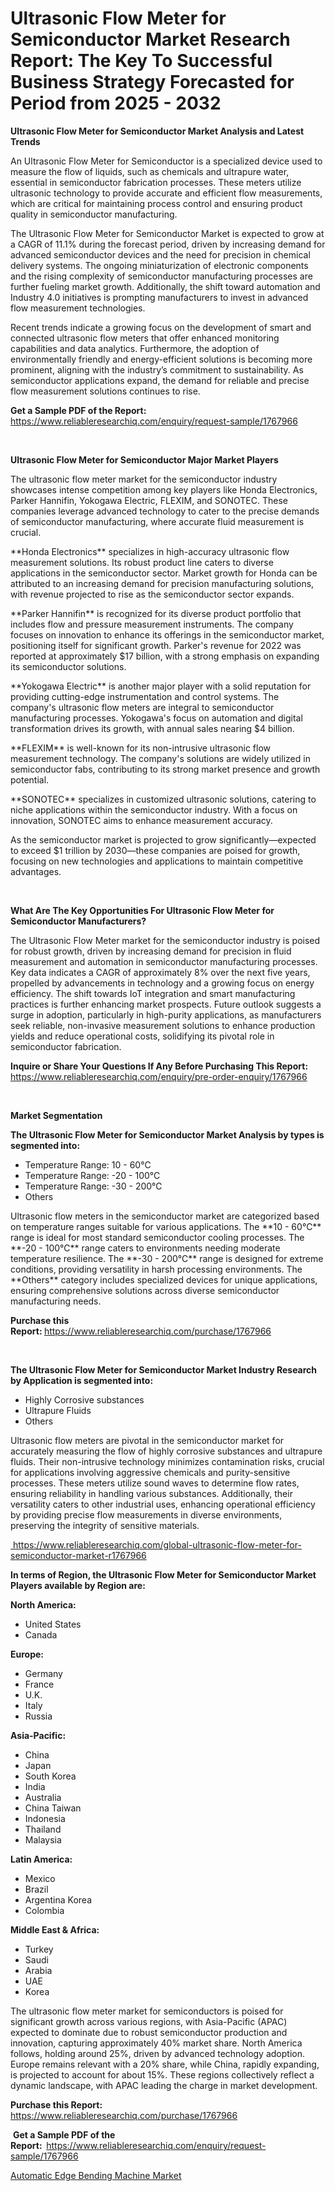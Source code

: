<p><h1>Ultrasonic Flow Meter for Semiconductor Market Research Report: The Key To Successful Business Strategy Forecasted for Period from 2025 - 2032</h1></p><p><strong>Ultrasonic Flow Meter for Semiconductor Market Analysis and Latest Trends</strong></p>
<p><p>An Ultrasonic Flow Meter for Semiconductor is a specialized device used to measure the flow of liquids, such as chemicals and ultrapure water, essential in semiconductor fabrication processes. These meters utilize ultrasonic technology to provide accurate and efficient flow measurements, which are critical for maintaining process control and ensuring product quality in semiconductor manufacturing.</p><p>The Ultrasonic Flow Meter for Semiconductor Market is expected to grow at a CAGR of 11.1% during the forecast period, driven by increasing demand for advanced semiconductor devices and the need for precision in chemical delivery systems. The ongoing miniaturization of electronic components and the rising complexity of semiconductor manufacturing processes are further fueling market growth. Additionally, the shift toward automation and Industry 4.0 initiatives is prompting manufacturers to invest in advanced flow measurement technologies.</p><p>Recent trends indicate a growing focus on the development of smart and connected ultrasonic flow meters that offer enhanced monitoring capabilities and data analytics. Furthermore, the adoption of environmentally friendly and energy-efficient solutions is becoming more prominent, aligning with the industry’s commitment to sustainability. As semiconductor applications expand, the demand for reliable and precise flow measurement solutions continues to rise.</p></p>
<p><strong>Get a Sample PDF of the Report:&nbsp;</strong> <a href="https://www.reliableresearchiq.com/enquiry/request-sample/1767966?utm_campaign=2456&utm_medium=2&utm_source=Github&utm_content=ia&utm_term=11042025&utm_id=ultrasonic-flow-meter-for-semiconductor">https://www.reliableresearchiq.com/enquiry/request-sample/1767966</a></p>
<p>&nbsp;</p>
<p><strong>Ultrasonic Flow Meter for Semiconductor Major Market Players</strong></p>
<p><p>The ultrasonic flow meter market for the semiconductor industry showcases intense competition among key players like Honda Electronics, Parker Hannifin, Yokogawa Electric, FLEXIM, and SONOTEC. These companies leverage advanced technology to cater to the precise demands of semiconductor manufacturing, where accurate fluid measurement is crucial.</p><p>**Honda Electronics** specializes in high-accuracy ultrasonic flow measurement solutions. Its robust product line caters to diverse applications in the semiconductor sector. Market growth for Honda can be attributed to an increasing demand for precision manufacturing solutions, with revenue projected to rise as the semiconductor sector expands.</p><p>**Parker Hannifin** is recognized for its diverse product portfolio that includes flow and pressure measurement instruments. The company focuses on innovation to enhance its offerings in the semiconductor market, positioning itself for significant growth. Parker's revenue for 2022 was reported at approximately $17 billion, with a strong emphasis on expanding its semiconductor solutions.</p><p>**Yokogawa Electric** is another major player with a solid reputation for providing cutting-edge instrumentation and control systems. The company's ultrasonic flow meters are integral to semiconductor manufacturing processes. Yokogawa's focus on automation and digital transformation drives its growth, with annual sales nearing $4 billion. </p><p>**FLEXIM** is well-known for its non-intrusive ultrasonic flow measurement technology. The company's solutions are widely utilized in semiconductor fabs, contributing to its strong market presence and growth potential. </p><p>**SONOTEC** specializes in customized ultrasonic solutions, catering to niche applications within the semiconductor industry. With a focus on innovation, SONOTEC aims to enhance measurement accuracy.</p><p>As the semiconductor market is projected to grow significantly—expected to exceed $1 trillion by 2030—these companies are poised for growth, focusing on new technologies and applications to maintain competitive advantages.</p></p>
<p>&nbsp;</p>
<p><strong>What Are The Key Opportunities For Ultrasonic Flow Meter for Semiconductor Manufacturers?</strong></p>
<p><p>The Ultrasonic Flow Meter market for the semiconductor industry is poised for robust growth, driven by increasing demand for precision in fluid measurement and automation in semiconductor manufacturing processes. Key data indicates a CAGR of approximately 8% over the next five years, propelled by advancements in technology and a growing focus on energy efficiency. The shift towards IoT integration and smart manufacturing practices is further enhancing market prospects. Future outlook suggests a surge in adoption, particularly in high-purity applications, as manufacturers seek reliable, non-invasive measurement solutions to enhance production yields and reduce operational costs, solidifying its pivotal role in semiconductor fabrication.</p></p>
<p><strong>Inquire or Share Your Questions If Any Before Purchasing This Report:</strong> <a href="https://www.reliableresearchiq.com/enquiry/pre-order-enquiry/1767966?utm_campaign=2456&utm_medium=2&utm_source=Github&utm_content=ia&utm_term=11042025&utm_id=ultrasonic-flow-meter-for-semiconductor">https://www.reliableresearchiq.com/enquiry/pre-order-enquiry/1767966</a></p>
<p>&nbsp;</p>
<p><strong>Market Segmentation</strong></p>
<p><strong>The Ultrasonic Flow Meter for Semiconductor Market Analysis by types is segmented into:</strong></p>
<p><ul><li>Temperature Range: 10 - 60℃</li><li>Temperature Range: -20 - 100℃</li><li>Temperature Range: -30 - 200℃</li><li>Others</li></ul></p>
<p><p>Ultrasonic flow meters in the semiconductor market are categorized based on temperature ranges suitable for various applications. The **10 - 60℃** range is ideal for most standard semiconductor cooling processes. The **-20 - 100℃** range caters to environments needing moderate temperature resilience. The **-30 - 200℃** range is designed for extreme conditions, providing versatility in harsh processing environments. The **Others** category includes specialized devices for unique applications, ensuring comprehensive solutions across diverse semiconductor manufacturing needs.</p></p>
<p><strong>Purchase this Report:&nbsp;</strong><a href="https://www.reliableresearchiq.com/purchase/1767966?utm_campaign=2456&utm_medium=2&utm_source=Github&utm_content=ia&utm_term=11042025&utm_id=ultrasonic-flow-meter-for-semiconductor">https://www.reliableresearchiq.com/purchase/1767966</a></p>
<p>&nbsp;</p>
<p><strong>The Ultrasonic Flow Meter for Semiconductor Market Industry Research by Application is segmented into:</strong></p>
<p><ul><li>Highly Corrosive substances</li><li>Ultrapure Fluids</li><li>Others</li></ul></p>
<p><p>Ultrasonic flow meters are pivotal in the semiconductor market for accurately measuring the flow of highly corrosive substances and ultrapure fluids. Their non-intrusive technology minimizes contamination risks, crucial for applications involving aggressive chemicals and purity-sensitive processes. These meters utilize sound waves to determine flow rates, ensuring reliability in handling various substances. Additionally, their versatility caters to other industrial uses, enhancing operational efficiency by providing precise flow measurements in diverse environments, preserving the integrity of sensitive materials.</p></p>
<p><a href="https://www.reliableresearchiq.com/global-ultrasonic-flow-meter-for-semiconductor-market-r1767966?utm_campaign=2456&utm_medium=2&utm_source=Github&utm_content=ia&utm_term=11042025&utm_id=ultrasonic-flow-meter-for-semiconductor">&nbsp;https://www.reliableresearchiq.com/global-ultrasonic-flow-meter-for-semiconductor-market-r1767966</a></p>
<p><strong>In terms of Region, the Ultrasonic Flow Meter for Semiconductor Market Players available by Region are:</strong></p>
<p>
    <p> <strong> North America: </strong>
        <ul>
            <li>United States</li>
            <li>Canada</li>
        </ul>
        </p> 
    <p> <strong> Europe: </strong>
        <ul>
            <li>Germany</li>
            <li>France</li>
            <li>U.K.</li>
            <li>Italy</li>
            <li>Russia</li>
        </ul>
        </p> 
    <p> <strong> Asia-Pacific: </strong>
        <ul>
            <li>China</li>
            <li>Japan</li>
            <li>South Korea</li>
            <li>India</li>
            <li>Australia</li>
            <li>China Taiwan</li>
            <li>Indonesia</li>
            <li>Thailand</li>
            <li>Malaysia</li>
        </ul>
        </p> 
    <p> <strong> Latin America: </strong>
        <ul>
            <li>Mexico</li>
            <li>Brazil</li>
            <li>Argentina Korea</li>
            <li>Colombia</li>
        </ul>
        </p> 
    <p> <strong> Middle East & Africa: </strong>
        <ul>
            <li>Turkey</li>
            <li>Saudi</li>
            <li>Arabia</li>
            <li>UAE</li>
            <li>Korea</li>
        </ul>
    </p>
    </p>
<p><p>The ultrasonic flow meter market for semiconductors is poised for significant growth across various regions, with Asia-Pacific (APAC) expected to dominate due to robust semiconductor production and innovation, capturing approximately 40% market share. North America follows, holding around 25%, driven by advanced technology adoption. Europe remains relevant with a 20% share, while China, rapidly expanding, is projected to account for about 15%. These regions collectively reflect a dynamic landscape, with APAC leading the charge in market development.</p></p>
<p><strong>Purchase this Report: </strong><a href="https://www.reliableresearchiq.com/purchase/1767966?utm_campaign=2456&utm_medium=2&utm_source=Github&utm_content=ia&utm_term=11042025&utm_id=ultrasonic-flow-meter-for-semiconductor">https://www.reliableresearchiq.com/purchase/1767966</a></p>
<p>&nbsp;<strong>Get a Sample PDF of the Report:&nbsp;&nbsp;</strong><a href="https://www.reliableresearchiq.com/enquiry/request-sample/1767966?utm_campaign=2456&utm_medium=2&utm_source=Github&utm_content=ia&utm_term=11042025&utm_id=ultrasonic-flow-meter-for-semiconductor">https://www.reliableresearchiq.com/enquiry/request-sample/1767966</a></p>
<p><strong></strong></p>
<p><p><a href="https://github.com/dafertsuria/Market-Research-Report-List-1/blob/main/automatic-edge-bending-machine-market.md?utm_campaign=2456&utm_medium=2&utm_source=Github&utm_content=ia&utm_term=11042025&utm_id=ultrasonic-flow-meter-for-semiconductor">Automatic Edge Bending Machine Market</a></p></p>